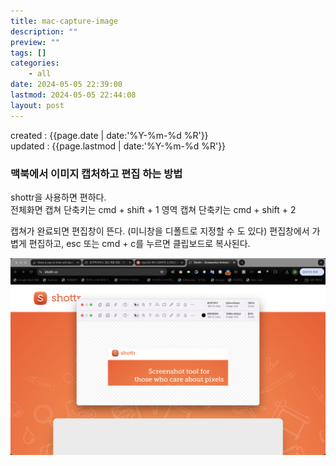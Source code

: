 ```yaml
---
title: mac-capture-image
description: ""
preview: ""
tags: []
categories:
    - all
date: 2024-05-05 22:39:00
lastmod: 2024-05-05 22:44:08
layout: post
---
```


created : {{page.date | date:'%Y-%m-%d %R'}}  
updated : {{page.lastmod | date:'%Y-%m-%d %R'}}

### 맥북에서 이미지 캡처하고 편집 하는 방법

shottr을 사용하면 편하다.  
전체화면 캡쳐 단축키는 cmd + shift + 1
영역 캡쳐 단축키는 cmd + shift + 2

캡쳐가 완료되면 편집창이 뜬다. (미니창을 디폴트로 지정할 수 도 있다)
편집창에서 가볍게 편집하고, esc 또는 cmd + c를 누르면 클립보드로 복사된다.  

![](/assets/2024-05-05-22-44-03.png)


